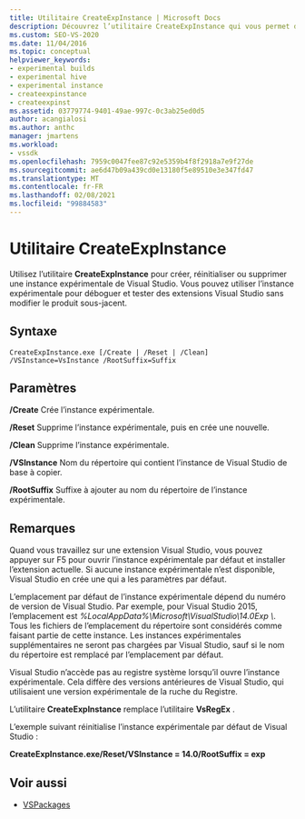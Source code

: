 ```yaml
---
title: Utilitaire CreateExpInstance | Microsoft Docs
description: Découvrez l’utilitaire CreateExpInstance qui vous permet de créer, réinitialiser ou supprimer une instance expérimentale de Visual Studio.
ms.custom: SEO-VS-2020
ms.date: 11/04/2016
ms.topic: conceptual
helpviewer_keywords:
- experimental builds
- experimental hive
- experimental instance
- createexpinstance
- createexpinst
ms.assetid: 03779774-9401-49ae-997c-0c3ab25ed0d5
author: acangialosi
ms.author: anthc
manager: jmartens
ms.workload:
- vssdk
ms.openlocfilehash: 7959c0047fee87c92e5359b4f8f2918a7e9f27de
ms.sourcegitcommit: ae6d47b09a439cd0e13180f5e89510e3e347fd47
ms.translationtype: MT
ms.contentlocale: fr-FR
ms.lasthandoff: 02/08/2021
ms.locfileid: "99884583"
---
```

# <a name="createexpinstance-utility"></a>Utilitaire CreateExpInstance
Utilisez l’utilitaire **CreateExpInstance** pour créer, réinitialiser ou supprimer une instance expérimentale de Visual Studio. Vous pouvez utiliser l’instance expérimentale pour déboguer et tester des extensions Visual Studio sans modifier le produit sous-jacent.

## <a name="syntax"></a>Syntaxe

```
CreateExpInstance.exe [/Create | /Reset | /Clean] /VSInstance=VsInstance /RootSuffix=Suffix
```

## <a name="parameters"></a>Paramètres
 **/Create** Crée l’instance expérimentale.

 **/Reset** Supprime l’instance expérimentale, puis en crée une nouvelle.

 **/Clean** Supprime l’instance expérimentale.

 **/VSInstance** Nom du répertoire qui contient l’instance de Visual Studio de base à copier.

 **/RootSuffix** Suffixe à ajouter au nom du répertoire de l’instance expérimentale.

## <a name="remarks"></a>Remarques
 Quand vous travaillez sur une extension Visual Studio, vous pouvez appuyer sur F5 pour ouvrir l’instance expérimentale par défaut et installer l’extension actuelle. Si aucune instance expérimentale n’est disponible, Visual Studio en crée une qui a les paramètres par défaut.

 L’emplacement par défaut de l’instance expérimentale dépend du numéro de version de Visual Studio. Par exemple, pour Visual Studio 2015, l’emplacement est *%LocalAppData%\Microsoft\VisualStudio\14.0Exp \\*. Tous les fichiers de l’emplacement du répertoire sont considérés comme faisant partie de cette instance. Les instances expérimentales supplémentaires ne seront pas chargées par Visual Studio, sauf si le nom du répertoire est remplacé par l’emplacement par défaut.

 Visual Studio n’accède pas au registre système lorsqu’il ouvre l’instance expérimentale. Cela diffère des versions antérieures de Visual Studio, qui utilisaient une version expérimentale de la ruche du Registre.

 L’utilitaire **CreateExpInstance** remplace l’utilitaire **VsRegEx** .

 L’exemple suivant réinitialise l’instance expérimentale par défaut de Visual Studio :

 **CreateExpInstance.exe/Reset/VSInstance = 14.0/RootSuffix = exp**

## <a name="see-also"></a>Voir aussi
- [VSPackages](../../extensibility/internals/vspackages.md)
